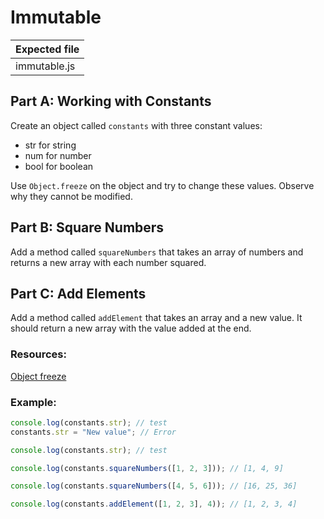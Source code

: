 # Immutable

| Expected file |
| ------------- |
| immutable.js  |

## Part A: Working with Constants

Create an object called `constants` with three constant values:

- str for string
- num for number
- bool for boolean

Use `Object.freeze` on the object and try to change these values. Observe why they cannot be modified.

## Part B: Square Numbers

Add a method called `squareNumbers` that takes an array of numbers and returns a new array with each number squared.

## Part C: Add Elements

Add a method called `addElement` that takes an array and a new value. It should return a new array with the value added at the end.

### Resources:

[Object freeze](https://developer.mozilla.org/en-US/docs/Web/JavaScript/Reference/Global_Objects/Object/freeze)

### Example:

```js
console.log(constants.str); // test
constants.str = "New value"; // Error

console.log(constants.str); // test

console.log(constants.squareNumbers([1, 2, 3])); // [1, 4, 9]

console.log(constants.squareNumbers([4, 5, 6])); // [16, 25, 36]

console.log(constants.addElement([1, 2, 3], 4)); // [1, 2, 3, 4]
```
